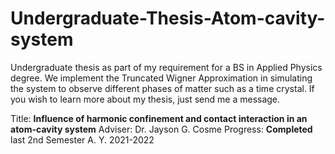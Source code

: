# Undergraduate-Thesis-Atom-cavity-system
Undergraduate thesis as part of my requirement for a BS in Applied Physics degree. 
We implement the Truncated Wigner Approximation in simulating the system to observe different phases of matter such as a time crystal. If you wish to learn more about my thesis, just send me a message.

Title: **Influence of harmonic confinement and contact interaction in an atom-cavity system**
Adviser: Dr. Jayson G. Cosme
Progress: **Completed** last 2nd Semester A. Y. 2021-2022
